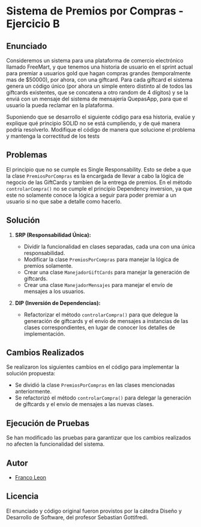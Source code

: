 # Sistema de Premios por Compras - Ejercicio B

## Enunciado
Consideremos un sistema para una plataforma de comercio electrónico llamado FreeMart, y que tenemos una historia de usuario en el sprint actual para premiar a usuarios gold que hagan compras grandes (temporalmente mas de $50000), por ahora, con una giftcard.
Para cada giftcard el sistema genera un código único (por ahora un simple entero distinto al de todos las giftcards existentes, que se concatena a otro random de 4 dígitos) y se la enviá con un mensaje del sistema de mensajería QuepasApp, para que el usuario la pueda reclamar en la plataforma.

Suponiendo que se desarrollo el siguiente código para esa historia, evalúe y explique qué principio SOLID no se está cumpliendo, y de qué manera podría resolverlo. Modifique el código de manera que solucione el problema y mantenga la correctitud de los tests

## Problemas
El principio que no se cumple es Single Responsability. Esto se debe a que la clase `PremiosPorCompras` es la encargada de llevar a cabo 
la lógica de negocio de las GiftCards y tambien de la entrega de premios. En el método `controlarCompra()` no se cumple el principio 
Dependency inversion, ya que este no solamente conoce la lógica a seguir para poder premiar a un usuario si no que sabe a detalle como hacerlo.

## Solución
1. **SRP (Responsabilidad Única):**
   - Dividir la funcionalidad en clases separadas, cada una con una única responsabilidad.
   - Modificar la clase `PremiosPorCompras` para manejar la lógica de premios solamente.
   - Crear una clase `ManejadorGiftCards` para manejar la generación de giftcards.
   - Crear una clase `ManejadorMensajes` para manejar el envío de mensajes a los usuarios.

2. **DIP (Inversión de Dependencias):**
   - Refactorizar el método `controlarCompra()` para que delegue la generación de giftcards y el envío de mensajes a instancias de las clases correspondientes, en lugar de conocer los detalles de implementación.

## Cambios Realizados
Se realizaron los siguientes cambios en el código para implementar la solución propuesta:
- Se dividió la clase `PremiosPorCompras` en las clases mencionadas anteriormente.
- Se refactorizó el método `controlarCompra()` para delegar la generación de giftcards y el envío de mensajes a las nuevas clases.

## Ejecución de Pruebas
Se han modificado las pruebas para garantizar que los cambios realizados no afecten la funcionalidad del sistema.

## Autor
* [Franco Leon](https://github.com/francoleon08)

## Licencia
El enunciado y código original fueron provistos por la cátedra Diseño y Desarrollo de Software, del profesor Sebastian Gottifredi.